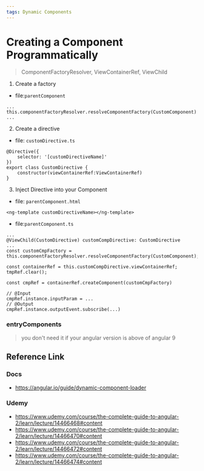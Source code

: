 ```yaml
---
tags: Dynamic Components
--- 
```

# Creating a Component Programmatically
> ComponentFactoryResolver, ViewContainerRef, ViewChild
1. Create a factory
* file:`parentComponent`
```
...
this.componentFactoryResolver.resolveComponentFactory(CustomComponent)
...
```
2. Create a directive
* file: `customDirective.ts`
```
@Directive({
    selector: '[customDirectiveName]'
})
export class CustomDirective {
    constructor(viewContainerRef:ViewContainerRef)
}
```
3. Inject Directive into your Component
* file: `parentComponent.html`
```
<ng-template customDirectiveName></ng-template>
```

* file:`parentComponent.ts`
```
...
@ViewChild(CustomDirective) customCompDirective: CustomDirective
...
const customCmpFactory = this.componentFactoryResolver.resolveComponentFactory(CustomComponent);

const containerRef = this.customCompDirective.viewContainerRef;
tmpRef.clear();

const cmpRef = containerRef.createComponent(customCmpFactory)

// @Input
cmpRef.instance.inputParam = ...
// @Output
cmpRef.instance.outputEvent.subscribe(...)
```


### entryComponents
> you don't need it if your angular version is above of angular 9

## Reference Link
### Docs
- https://angular.io/guide/dynamic-component-loader
### Udemy
- https://www.udemy.com/course/the-complete-guide-to-angular-2/learn/lecture/14466468#content
- https://www.udemy.com/course/the-complete-guide-to-angular-2/learn/lecture/14466470#content
- https://www.udemy.com/course/the-complete-guide-to-angular-2/learn/lecture/14466472#content
- https://www.udemy.com/course/the-complete-guide-to-angular-2/learn/lecture/14466474#content